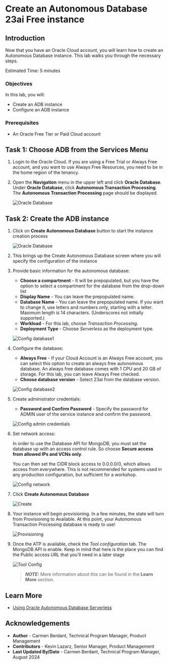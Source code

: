 # Create an Autonomous Database 23ai Free instance

## Introduction

Now that you have an Oracle Cloud account, you will learn how to create an Autonomous Database instance. This lab walks you through the necessary steps.


Estimated Time: 5 minutes


### Objectives

In this lab, you will:

-  Create an ADB instance
- Configure an ADB instance


### Prerequisites

- An Oracle Free Tier or Paid Cloud account


## Task 1: Choose ADB from the Services Menu

1. Login to the Oracle Cloud. If you are using a Free Trial or Always Free account, and you want to use Always Free Resources, you need to be in the home region of the tenancy.

2. Open the **Navigation** menu in the upper left and click **Oracle Database**. Under **Oracle Database**, click **Autonomous Transaction Processing**. The **Autonomous Transaction Processing** page should be displayed.

    ![Oracle Database](images/create-adb1.png)

## Task 2: Create the ADB instance

1. Click on **Create Autonomous Database** button to start the instance creation process

     ![Oracle Database](images/create-adb2.png)

2. This brings up the Create Autonomous Database screen where you will specify the configuration of the instance

3. Provide basic information for the autonomous database:

    - **Choose a compartment** - It will be prepopulated, but you have the option to select a compartment for the database from the drop-down list
    - **Display Name** - You can leave the prepopulated name.
    - **Database Name** - You can leave the prepopulated name. If you want to change it, use letters and numbers only, starting with a letter. Maximum length is 14 characters. (Underscores not
    initially supported.)
    - **Workload** - For this lab, choose *Transaction Processing*.
    - **Deployment Type** - Choose *Serverless* as the deployment type.

    ![Config database1](images/create-adb3-1.png)

4. Configure the database:

    - **Always Free** - If your Cloud Account is an Always Free account, you can select this option to create an always free autonomous database. An always free database comes with 1 CPU and 20 GB of storage. For this lab, you can leave Always Free checked.
    - **Choose database version** - Select 23ai from the database version.

    ![Config database2](images/create-adb3-2.png)

5. Create administrator credentials:
    - **Password and Confirm Password** - Specify the password for ADMIN user of the service instance and confirm the password.

     ![Config admin credentials](images/create-adb-credentials.png)

6. Set network access:

    In order to use the Database API for MongoDB, you must set the database up with an access control rule. So choose **Secure access from allowed IPs and VCNs only**.

    You can then set the CIDR block access to 0.0.0.0/0, which allows access from everywhere. This is not recommended for systems used in any production configuration, but sufficient for a workshop.

    ![Config network](images/create-adb-network.png)

7. Click **Create Autonomous Database**

    ![Create](images/create-adb-7.png)

8. Your instance will begin provisioning. In a few minutes, the state will turn from Provisioning to Available. At this point, your Autonomous Transaction Processing database is ready to use! 

    ![Provisioning](images/create-adb5.png)

9. Once the ATP is available, check the *Tool configuration* tab. The MongoDB API is enable. Keep in mind that here is the place you can find the Public access URL that you'll need in a later stage

    ![Tool Config](images/create-adb6.png)

    > **_NOTE:_**  More information about this can be found in the **Learn More** section.

## Learn More

* [Using Oracle Autonomous Database Serverless](https://docs.oracle.com/en-us/iaas/autonomous-database-serverless/doc/mongo-using-oracle-database-api-mongodb.html)

## Acknowledgements

* **Author** - Carmen Berdant, Technical Program Manager, Product Management
* **Contributors** -  Kevin Lazarz, Senior Manager, Product Management
* **Last Updated By/Date** - Carmen Berdant, Technical Program Manager, August 2024